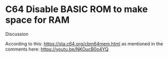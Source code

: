 # C64 Disable BASIC ROM to make space for RAM

Discussion

According to this: https://sta.c64.org/cbm64mem.html as mentioned in the comments here: https://youtu.be/NKOucB0o4YQ
